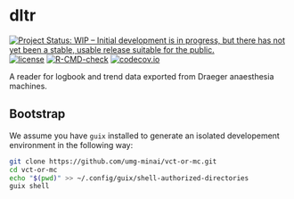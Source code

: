 # dltr

<!-- badges: start -->
[![Project Status: WIP – Initial development is in progress, but there has not yet been a stable, usable release suitable for the public.](https://www.repostatus.org/badges/latest/wip.svg)](https://www.repostatus.org/#wip)
[![license](https://img.shields.io/badge/license-GPL%20%28%3E=%203%29-brightgreen.svg?style=flat)](https://www.gnu.org/licenses/gpl-3.0.html)
[![R-CMD-check](https://github.com/umg-minai/dltr/actions/workflows/R-CMD-check.yaml/badge.svg)](https://github.com/umg-minai/dltr/actions/workflows/R-CMD-check.yaml)
[![codecov.io](https://img.shields.io/codecov/c/github/umg-minai/dltr.svg?branch=main)](https://codecov.io/github/umg-minai/dltr/?branch=main)
<!-- badges: end -->

A reader for logbook and trend data exported from Draeger anaesthesia machines.

## Bootstrap

We assume you have `guix` installed to generate an isolated developement
environment in the following way:

```bash
git clone https://github.com/umg-minai/vct-or-mc.git
cd vct-or-mc
echo "$(pwd)" >> ~/.config/guix/shell-authorized-directories
guix shell
```
